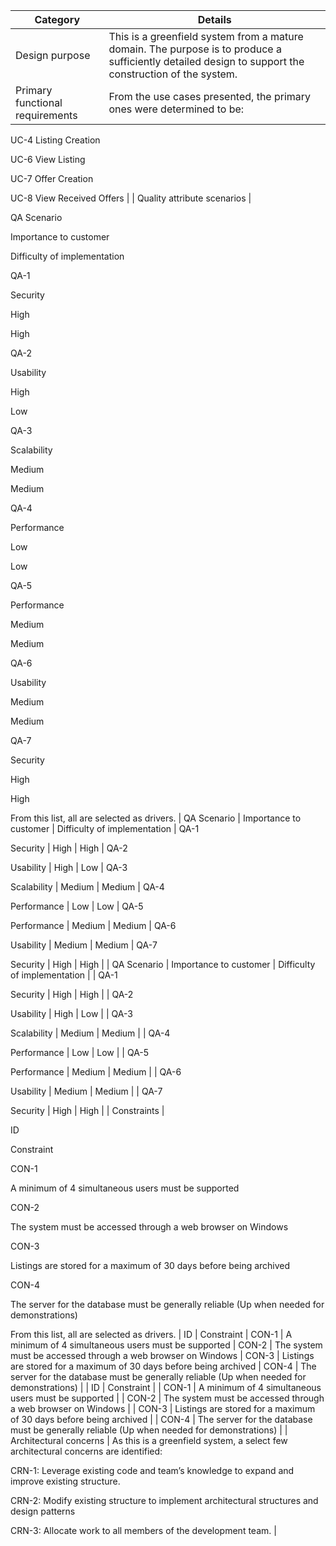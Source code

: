 | Category                        | Details                                                                                                                                                                                                                                                                                                                                                                            |
| ------------------------------- | ---------------------------------------------------------------------------------------------------------------------------------------------------------------------------------------------------------------------------------------------------------------------------------------------------------------------------------------------------------------------------------- |
| Design purpose                  | This is a greenfield system from a mature domain. The purpose is to produce a sufficiently detailed design to support the construction of the system.                                                                                                                                                                                                                              |
| Primary functional requirements | From the use cases presented, the primary ones were determined to be:

UC-4 Listing Creation

UC-6 View Listing

UC-7 Offer Creation

UC-8 View Received Offers                                                                                                                                                                                                                    |
| Quality attribute scenarios     | <br>

QA Scenario

Importance to customer

Difficulty of implementation

QA-1

Security 

High

High

QA-2

Usability

High

Low

QA-3

Scalability 

Medium

Medium

QA-4

Performance

Low

Low

QA-5

Performance

Medium

Medium

QA-6

Usability

Medium

Medium

QA-7

Security 

High

High

From this list, all are selected as drivers.                                   | QA Scenario | Importance to customer | Difficulty of implementation | QA-1

Security | High | High | QA-2

Usability | High | Low | QA-3

Scalability | Medium | Medium | QA-4

Performance | Low | Low | QA-5

Performance | Medium | Medium | QA-6

Usability | Medium | Medium | QA-7

Security | High | High |
| QA Scenario                     | Importance to customer                                                                                                                                                                                                                                                                                                                                                             | Difficulty of implementation |
| QA-1

Security                  | High                                                                                                                                                                                                                                                                                                                                                                               | High |
| QA-2

Usability                 | High                                                                                                                                                                                                                                                                                                                                                                               | Low |
| QA-3

Scalability               | Medium                                                                                                                                                                                                                                                                                                                                                                             | Medium |
| QA-4

Performance               | Low                                                                                                                                                                                                                                                                                                                                                                                | Low |
| QA-5

Performance               | Medium                                                                                                                                                                                                                                                                                                                                                                             | Medium |
| QA-6

Usability                 | Medium                                                                                                                                                                                                                                                                                                                                                                             | Medium |
| QA-7

Security                  | High                                                                                                                                                                                                                                                                                                                                                                               | High |
| Constraints                     | <br>

ID

Constraint

CON-1

A minimum of 4 simultaneous users must be supported

CON-2

The system must be accessed through a web browser on Windows 

CON-3

Listings are stored for a maximum of 30 days before being archived

CON-4

The server for the database must be generally reliable (Up when needed for demonstrations)

From this list, all are selected as drivers. | ID | Constraint | CON-1 | A minimum of 4 simultaneous users must be supported | CON-2 | The system must be accessed through a web browser on Windows | CON-3 | Listings are stored for a maximum of 30 days before being archived | CON-4 | The server for the database must be generally reliable (Up when needed for demonstrations) |
| ID                              | Constraint                                                                                                                                                                                                                                                                                                                                                                         |
| CON-1                           | A minimum of 4 simultaneous users must be supported                                                                                                                                                                                                                                                                                                                                |
| CON-2                           | The system must be accessed through a web browser on Windows                                                                                                                                                                                                                                                                                                                       |
| CON-3                           | Listings are stored for a maximum of 30 days before being archived                                                                                                                                                                                                                                                                                                                 |
| CON-4                           | The server for the database must be generally reliable (Up when needed for demonstrations)                                                                                                                                                                                                                                                                                         |
| Architectural concerns          | As this is a greenfield system, a select few architectural concerns are identified:

CRN-1: Leverage existing code and team’s knowledge to expand and improve existing structure.

CRN-2: Modify existing structure to implement architectural structures and design patterns

CRN-3: Allocate work to all members of the development team.                                        |
